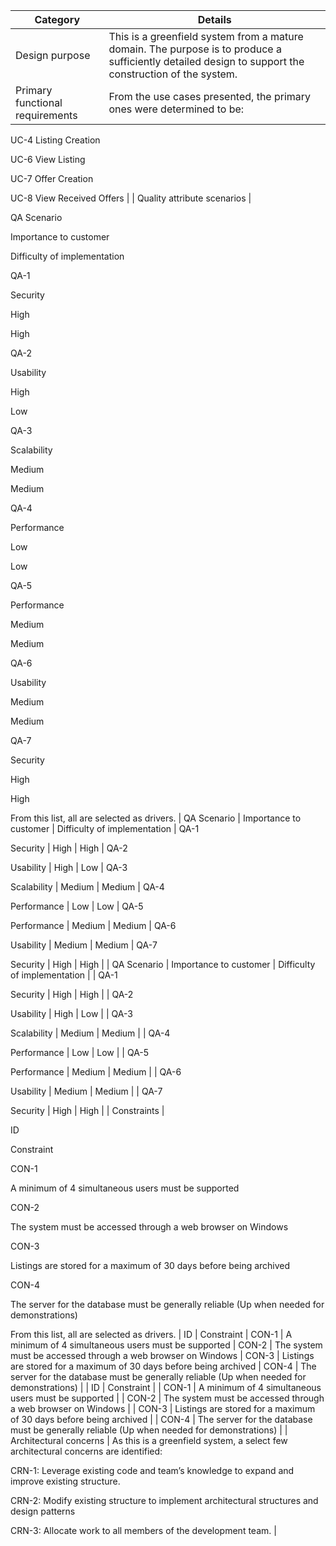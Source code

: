 | Category                        | Details                                                                                                                                                                                                                                                                                                                                                                            |
| ------------------------------- | ---------------------------------------------------------------------------------------------------------------------------------------------------------------------------------------------------------------------------------------------------------------------------------------------------------------------------------------------------------------------------------- |
| Design purpose                  | This is a greenfield system from a mature domain. The purpose is to produce a sufficiently detailed design to support the construction of the system.                                                                                                                                                                                                                              |
| Primary functional requirements | From the use cases presented, the primary ones were determined to be:

UC-4 Listing Creation

UC-6 View Listing

UC-7 Offer Creation

UC-8 View Received Offers                                                                                                                                                                                                                    |
| Quality attribute scenarios     | <br>

QA Scenario

Importance to customer

Difficulty of implementation

QA-1

Security 

High

High

QA-2

Usability

High

Low

QA-3

Scalability 

Medium

Medium

QA-4

Performance

Low

Low

QA-5

Performance

Medium

Medium

QA-6

Usability

Medium

Medium

QA-7

Security 

High

High

From this list, all are selected as drivers.                                   | QA Scenario | Importance to customer | Difficulty of implementation | QA-1

Security | High | High | QA-2

Usability | High | Low | QA-3

Scalability | Medium | Medium | QA-4

Performance | Low | Low | QA-5

Performance | Medium | Medium | QA-6

Usability | Medium | Medium | QA-7

Security | High | High |
| QA Scenario                     | Importance to customer                                                                                                                                                                                                                                                                                                                                                             | Difficulty of implementation |
| QA-1

Security                  | High                                                                                                                                                                                                                                                                                                                                                                               | High |
| QA-2

Usability                 | High                                                                                                                                                                                                                                                                                                                                                                               | Low |
| QA-3

Scalability               | Medium                                                                                                                                                                                                                                                                                                                                                                             | Medium |
| QA-4

Performance               | Low                                                                                                                                                                                                                                                                                                                                                                                | Low |
| QA-5

Performance               | Medium                                                                                                                                                                                                                                                                                                                                                                             | Medium |
| QA-6

Usability                 | Medium                                                                                                                                                                                                                                                                                                                                                                             | Medium |
| QA-7

Security                  | High                                                                                                                                                                                                                                                                                                                                                                               | High |
| Constraints                     | <br>

ID

Constraint

CON-1

A minimum of 4 simultaneous users must be supported

CON-2

The system must be accessed through a web browser on Windows 

CON-3

Listings are stored for a maximum of 30 days before being archived

CON-4

The server for the database must be generally reliable (Up when needed for demonstrations)

From this list, all are selected as drivers. | ID | Constraint | CON-1 | A minimum of 4 simultaneous users must be supported | CON-2 | The system must be accessed through a web browser on Windows | CON-3 | Listings are stored for a maximum of 30 days before being archived | CON-4 | The server for the database must be generally reliable (Up when needed for demonstrations) |
| ID                              | Constraint                                                                                                                                                                                                                                                                                                                                                                         |
| CON-1                           | A minimum of 4 simultaneous users must be supported                                                                                                                                                                                                                                                                                                                                |
| CON-2                           | The system must be accessed through a web browser on Windows                                                                                                                                                                                                                                                                                                                       |
| CON-3                           | Listings are stored for a maximum of 30 days before being archived                                                                                                                                                                                                                                                                                                                 |
| CON-4                           | The server for the database must be generally reliable (Up when needed for demonstrations)                                                                                                                                                                                                                                                                                         |
| Architectural concerns          | As this is a greenfield system, a select few architectural concerns are identified:

CRN-1: Leverage existing code and team’s knowledge to expand and improve existing structure.

CRN-2: Modify existing structure to implement architectural structures and design patterns

CRN-3: Allocate work to all members of the development team.                                        |
